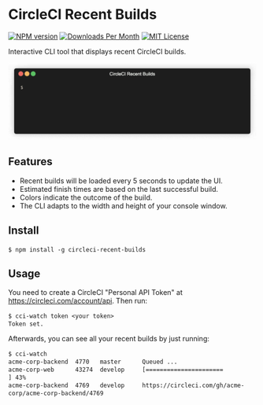 # CircleCI Recent Builds

[![NPM version](https://img.shields.io/npm/v/circleci-recent-builds)](https://npmjs.org/package/circleci-recent-builds)
[![Downloads Per Month](https://img.shields.io/npm/dm/circleci-recent-builds)](https://npmjs.org/package/circleci-recent-builds)
[![MIT License](https://img.shields.io/github/license/ChristianBoehlke/circleci-recent-builds)](https://github.com/ChristianBoehlke/circleci-recent-builds/blob/master/LICENSE)

Interactive CLI tool that displays recent CircleCI builds.

![Demo](https://raw.githubusercontent.com/ChristianBoehlke/circleci-recent-builds/master/images/demo.gif)

## Features

- Recent builds will be loaded every 5 seconds to update the UI.
- Estimated finish times are based on the last successful build.
- Colors indicate the outcome of the build.
- The CLI adapts to the width and height of your console window.

## Install

```
$ npm install -g circleci-recent-builds
```

## Usage

You need to create a CircleCI "Personal API Token" at
https://circleci.com/account/api. Then run:

```
$ cci-watch token <your token>
Token set.
```

Afterwards, you can see all your recent builds by just running:

```
$ cci-watch
acme-corp-backend  4770   master      Queued ...
acme-corp-web      43274  develop     [======================                              ] 43%
acme-corp-backend  4769   develop     https://circleci.com/gh/acme-corp/acme-corp-backend/4769
```

